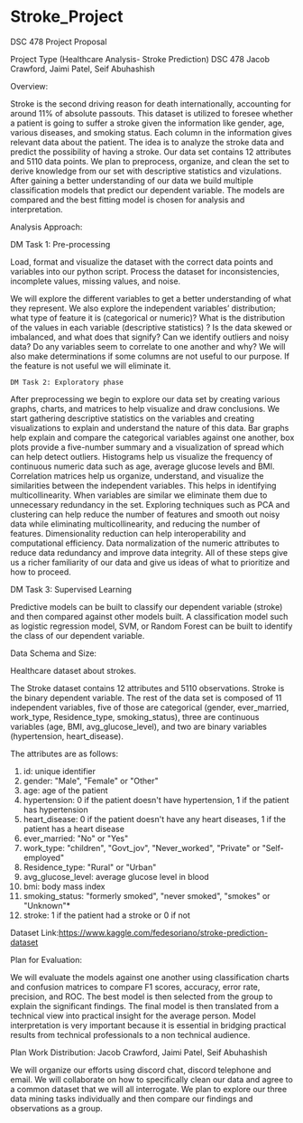 # Stroke_Project
DSC 478 Project Proposal

Project Type (Healthcare Analysis- Stroke Prediction)
DSC 478 
Jacob Crawford, Jaimi Patel, Seif Abuhashish

Overview: 

Stroke is the second driving reason for death internationally, accounting for around 11% of absolute passouts. This dataset is utilized to foresee whether a patient is going to suffer a stroke given the information like gender, age, various diseases, and smoking status. Each column in the information gives relevant data about the patient. The idea is to analyze the stroke data and predict the possibility of having a stroke. Our data set contains 12 attributes and 5110 data points. We plan to preprocess, organize, and clean the set to derive knowledge from our set with descriptive statistics and vizulations. After gaining a better understanding of our data we build multiple classification models that predict our dependent variable. The models are compared and the best fitting model is chosen for analysis and interpretation.

Analysis Approach: 
 
DM Task 1: Pre-processing 

Load, format and visualize the dataset with the correct data points and variables into our python script. Process the dataset for inconsistencies, incomplete values, missing values, and noise. 

We will explore the different variables to get a better understanding of what they represent. We also explore the independent variables’ distribution; what type of feature it is  (categorical or numeric)? What is the distribution of the values in each variable (descriptive statistics) ? Is the data skewed or imbalanced, and what does that signify? Can we identify outliers and noisy data? Do any variables seem to correlate to one another and why? 
We will also make determinations if some columns are not useful to our purpose. If the feature is not useful we will eliminate it. 
	 	
 	DM Task 2: Exploratory phase 

After preprocessing we begin to explore our data set by creating various graphs, charts, and matrices to help visualize and draw conclusions. We start gathering descriptive statistics on the variables and creating visualizations to explain and understand the nature of this data. Bar graphs help explain and compare the categorical variables against one another, box plots provide a five-number summary and a visualization of  spread which can help detect outliers. Histograms help us visualize the frequency of continuous numeric data such as age, average glucose levels and BMI. Correlation matrices help us organize, understand, and visualize the similarities between the independent variables. This helps in identifying multicollinearity. When variables are similar we eliminate them due to unnecessary redundancy in the set. Exploring techniques such as PCA and clustering can help reduce the number of features and smooth out noisy data while eliminating multicollinearity, and reducing the number of features. Dimensionality reduction can help interoperability and computational efficiency. 
Data normalization of the numeric attributes to reduce data redundancy and improve data integrity. All of these steps give us a richer familiarity of our data and give us ideas of what to prioritize and how to proceed. 
 
DM Task 3: Supervised Learning  

Predictive models can be built to classify our dependent variable (stroke) and then compared against other models built. A classification model such as logistic regression model, SVM, or Random Forest can be built to identify the class of our dependent variable.

 
Data Schema and Size: 

Healthcare dataset about strokes.

The Stroke dataset contains 12 attributes and 5110 observations. Stroke is the binary dependent variable. The rest of the data set is composed of 11 independent variables, five of those are categorical (gender, ever_married, work_type, Residence_type, smoking_status), three are continuous variables (age, BMI, avg_glucose_level), and two are binary variables (hypertension, heart_disease).

 The attributes are as follows:

1) id: unique identifier
2) gender: "Male", "Female" or "Other"
3) age: age of the patient
4) hypertension: 0 if the patient doesn't have hypertension, 1 if the patient has hypertension
5) heart_disease: 0 if the patient doesn't have any heart diseases, 1 if the patient has a heart      disease
6) ever_married: "No" or "Yes"
7) work_type: "children", "Govt_jov", "Never_worked", "Private" or "Self-employed"
8) Residence_type: "Rural" or "Urban"
9) avg_glucose_level: average glucose level in blood
10) bmi: body mass index
11) smoking_status: "formerly smoked", "never smoked", "smokes" or "Unknown"*
12) stroke: 1 if the patient had a stroke or 0 if not

 Dataset Link:https://www.kaggle.com/fedesoriano/stroke-prediction-dataset

 
Plan for Evaluation:
	
We will evaluate the models against one another using classification charts and confusion matrices to compare F1 scores, accuracy, error rate, precision, and ROC. The best model is then selected from the group to explain the significant findings. The final model is then translated from a technical view into practical insight for the average person. Model interpretation is very important because it is essential in bridging practical results from technical professionals to a non technical audience. 
 
Plan Work Distribution: Jacob Crawford, Jaimi Patel, Seif Abuhashish

We will organize our efforts using discord chat, discord telephone and email. We will collaborate on how to specifically clean our data and agree to a common dataset that we will all interrogate. We plan to explore our three data mining tasks individually and then compare our findings and observations as a group.

